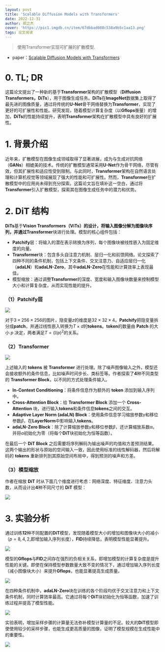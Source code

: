 ```yaml
---
layout: post
title: 'Scalable Diffusion Models with Transformers'
date: 2022-12-31
author: 郑之杰
cover: 'https://pic1.imgdb.cn/item/67dbbad088c538a9b5c1aa13.png'
tags: 论文阅读
---
```


> 使用Transformer实现可扩展的扩散模型.

- paper：[Scalable Diffusion Models with Transformers](https://arxiv.org/abs/2212.09748)

# 0. TL; DR

这篇论文提出了一种新的基于**Transformer**架构的扩散模型（**Diffusion Transformers，DiTs**），用于图像生成任务。**DiTs**在**ImageNet**数据集上取得了最先进的图像质量，通过将传统的**U-Net**骨干网络替换为**Transformer**，实现了更好的可扩展性和性能。研究发现，随着模型计算复杂度（以**Gflops**衡量）的增加，**DiTs**的性能持续提升，表明**Transformer**架构在扩散模型中具有良好的扩展性。

# 1. 背景介绍

近年来，扩散模型在图像生成领域取得了显著进展，成为与生成对抗网络（**GANs**）相媲美的技术。传统的扩散模型通常采用**U-Net**作为骨干网络，尽管有效，但其扩展性和适应性受到限制。与此同时，**Transformer**架构在自然语言处理和计算机视觉等领域展现了强大的性能和可扩展性。然而，**Transformer**在扩散模型中的应用尚未得到充分探索。这篇论文旨在填补这一空白，通过将**Transformer**引入扩散模型，探索其在图像生成任务中的潜力和优势。

# 2. DiT 结构

**DiTs**基于**Vision Transformers（ViTs）**的设计，将输入图像分解为图像块序列，并通过**Transformer**块进行处理。模型的核心组件包括：
- **Patchify**层：将输入的潜在表示转换为序列，每个图像块被线性嵌入为固定维度的向量。
- **Transformer**块：包含多头自注意力机制、层归一化和前馈网络。论文探索了四种不同的条件机制，包括上下文条件、交叉注意力、自适应层归一化（**adaLN**）和**adaLN-Zero**，其中**adaLN-Zero**在性能和计算效率上表现最佳。
- 模型缩放：通过调整**Transformer**的深度、宽度和输入图像块数量来控制模型大小和计算复杂度，从而实现性能的提升。

### （1）Patchify层

![](https://pic1.imgdb.cn/item/67dbbd5d88c538a9b5c1b255.png)

对于$3\times 256\times 256$的图片，隐变量$z$的维度是$32 \times 32 \times 4$。**Patchify**把隐变量拆分成**patch**，并通过线性嵌入转换为$T\times d$的**tokens**。**token**的数量由 **Patch** 的大小 $p$ 决定，两者满足$T=(I/p)^2$的关系。

### （2）Transformer

![](https://pic1.imgdb.cn/item/67dbbe6488c538a9b5c1b5e3.png)

上述输入的 **tokens** 被 **Transformer** 进行处理。除了噪声图像输入之外，模型还会接收额外的条件信息，比如噪声时间步长、类标签等。作者探索了**4**种不同类型的 **Transformer Block**，以不同的方式处理条件输入。
- **In-Context Conditioning**：将条件信息作为额外的 **token** 添加到输入序列中。
- **Cross-Attention Block**：给 **Transformer Block** 添加一个 **Cross-Attention** 块，进行输入**tokens**和条件信息**tokens**之间的交互。
- **Adaptive Layer Norm (adaLN) Block**：使用条件信息学习缩放参数$\gamma$和移位参数$\beta$，在**LayerNorm**中影响输入**tokens**。
- **adaLN-Zero Block**：除了计算缩放参数$\gamma$和移位参数$\beta$，还计算缩放系数$\alpha$。并将$\alpha$初始化为零（将每个**DiT**块初始化为恒等函数）。

在最后一个 **DiT Block** 之后需要将序列解码为输出噪声的均值和方差预测结果。这两个输出的形状与原始的空间输入一致，因此使用标准的线性解码器，然后将解码的 **tokens** 重新排列到其原始空间布局中，得到预测的噪声和方差。

### （3）模型缩放

作者在缩放 **DiT** 时从下面几个维度进行考虑：网络深度、特征维度、注意力头数，从而设计出**4**种不同尺寸的 **DiT** 模型：

![](https://pic1.imgdb.cn/item/67dbc0cb88c538a9b5c1babf.png)

# 3. 实验分析

通过训练**12**种不同配置的**DiT**模型，发现随着模型大小的增加和图像块大小的减小（$p=8,4,2$,即增加输入序列长度），**FID**持续降低，表明模型性能显著提升。

![](https://pic1.imgdb.cn/item/67dbc1d388c538a9b5c1bd11.png)

模型的**Gflops**与**FID**之间存在强烈的负相关关系，即增加模型的计算复杂度是提升性能的关键。即使在保持模型参数数量大致不变的情况下，通过增加输入序列长度（减小图像块大小）来提升**Gflops**，也能显著提高生成质量。

![](https://pic1.imgdb.cn/item/67dbc25088c538a9b5c1be82.png)

在四种条件机制中，**adaLN-Zero**块在训练的各个阶段均优于交叉注意力和上下文条件机制，同时计算效率最高。它通过将每个**DiT**块初始化为恒等函数，加速了训练过程并提高了模型性能。

![](https://pic1.imgdb.cn/item/67dbc28188c538a9b5c1bf20.png)

实验表明，增加采样步骤的计算量无法弥补模型计算量的不足。较大的**DiT**模型即使使用较少的采样步骤，也能生成更高质量的图像，证明了模型规模在生成性能中的重要性。

![](https://pic1.imgdb.cn/item/67dbc2bc88c538a9b5c1bfd2.png)